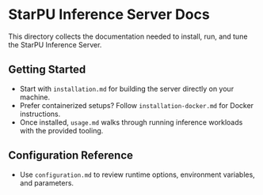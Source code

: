 # StarPU Inference Server Docs

This directory collects the documentation needed to install, run, and tune the StarPU Inference Server.

## Getting Started

- Start with `installation.md` for building the server directly on your machine.
- Prefer containerized setups? Follow `installation-docker.md` for Docker instructions.
- Once installed, `usage.md` walks through running inference workloads with the provided tooling.

## Configuration Reference

- Use `configuration.md` to review runtime options, environment variables, and parameters.
